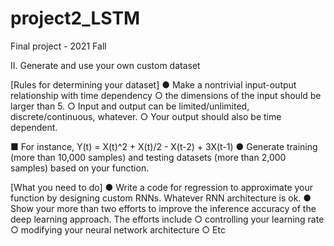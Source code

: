 # project2_LSTM
Final project - 2021 Fall

II. Generate and use your own custom dataset

[Rules for determining your dataset]
  ●	Make a nontrivial input-output relationship with time dependency
    ○	the dimensions of the input should be larger than 5. 
    ○	Input and output can be limited/unlimited, discrete/continuous, whatever. 
    ○ Your output should also be time dependent.

■	For instance, Y(t) = X(t)^2 + X(t)/2 - X(t-2) + 3X(t-1)
  ●	Generate training (more than 10,000 samples) and testing datasets (more than 2,000 samples) based on your function.

[What you need to do]
  ●	Write a code for regression to approximate your function by designing custom RNNs. Whatever RNN architecture is ok. 
  ●	Show your more than two efforts to improve the inference accuracy of the deep learning approach. The efforts include
    ○	controlling your learning rate
    ○	modifying your neural network architecture
    ○	Etc
